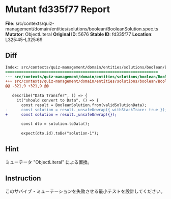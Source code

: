 # Mutant fd335f77 Report

**File**: src/contexts/quiz-management/domain/entities/solutions/boolean/BooleanSolution.spec.ts
**Mutator**: ObjectLiteral
**Original ID**: 5676
**Stable ID**: fd335f77
**Location**: L325:45–L325:69

## Diff

```diff
Index: src/contexts/quiz-management/domain/entities/solutions/boolean/BooleanSolution.spec.ts
===================================================================
--- src/contexts/quiz-management/domain/entities/solutions/boolean/BooleanSolution.spec.ts	original
+++ src/contexts/quiz-management/domain/entities/solutions/boolean/BooleanSolution.spec.ts	mutated #5676
@@ -321,9 +321,9 @@
 
   describe("Data Transfer", () => {
     it("should convert to Data", () => {
       const result = BooleanSolution.from(validSolutionData);
-      const solution = result._unsafeUnwrap({ withStackTrace: true });
+      const solution = result._unsafeUnwrap({});
 
       const dto = solution.toData();
 
       expect(dto.id).toBe("solution-1");
```

## Hint

ミューテータ "ObjectLiteral" による置換。

## Instruction

このサバイブ・ミューテーションを失敗させる最小テストを設計してください。
